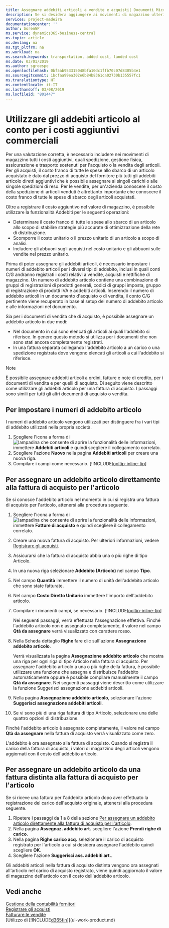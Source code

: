 ```yaml
---
title: Assegnare addebiti articoli a vendite e acquisti| Documenti Microsoft
description: Se si desidera aggiungere ai movimenti di magazzino ulteriori costi, quali spedizione, gestione fisica, assicurazione e trasporto sostenuti per l'acquisto o la vendita degli articoli, è possibile utilizzare la funzionalità Addebiti articoli.
services: project-madeira
documentationcenter: ''
author: SorenGP
ms.service: dynamics365-business-central
ms.topic: article
ms.devlang: na
ms.tgt_pltfrm: na
ms.workload: na
ms.search.keywords: transportation, added cost, landed cost
ms.date: 03/01/2019
ms.author: sgroespe
ms.openlocfilehash: 0bf5ab953315048bfa10dc1ffb70c07d8305b4e1
ms.sourcegitcommit: 1bcfaa99ea302e6b84b8361ca02730b135557fc1
ms.translationtype: HT
ms.contentlocale: it-IT
ms.lasthandoff: 03/08/2019
ms.locfileid: "801447"
---
```

# <a name="use-item-charges-to-account-for-additional-trade-costs"></a>Utilizzare gli addebiti articolo al conto per i costi aggiuntivi commerciali
Per una valutazione corretta, è necessario includere nei movimenti di magazzino tutti i costi aggiuntivi, quali spedizione, gestione fisica, assicurazione e trasporto sostenuti per l'acquisto o la vendita degli articoli. Per gli acquisti, il costo franco di tutte le spese allo sbarco di un articolo acquistato è dato dal prezzo di acquisto del fornitore più tutti gli addebiti articolo diretti aggiuntivi che è possibile assegnare ai singoli carichi o alle singole spedizioni di reso. Per le vendite, per un'azienda conoscere il costo della spedizione di articoli venduti è altrettanto importante che conoscere il costo franco di tutte le spese di sbarco degli articoli acquistati.

Oltre a registrare il costo aggiuntivo nel valore di magazzino, è possibile utilizzare la funzionalità Addebiti per le seguenti operazioni:

- Determinare il costo franco di tutte le spese allo sbarco di un articolo allo scopo di stabilire strategie più accurate di ottimizzazione della rete di distribuzione.
- Scomporre il costo unitario o il prezzo unitario di un articolo a scopo di analisi.
- Includere gli abbuoni sugli acquisti nel costo unitario e gli abbuoni sulle vendite nel prezzo unitario.

Prima di poter assegnare gli addebiti articoli, è necessario impostare i numeri di addebito articoli per i diversi tipi di addebito, inclusi in quali conti C/G andranno registrati i costi relativi a vendite, acquisti e rettifiche di magazzino. Un numero di addebito articolo contiene una combinazione di gruppi di registrazioni di prodotti generali, codici di gruppi imposta, gruppo di registrazione di prodotti IVA e addebiti articoli. Inserendo il numero di addebito articoli in un documento d'acquisto o di vendita, il conto C/G pertinente viene recuperato in base al setup del numero di addebito articolo e alle informazioni nel documento.

Sia per i documenti di vendita che di acquisto, è possibile assegnare un addebito articolo in due modi:
- Nel documento in cui sono elencati gli articoli ai quali l'addebito si riferisce. In genere questo metodo si utilizza per i documenti che non sono stati ancora completamente registrati.
- In una fattura separata collegando l'addebito articolo a un carico o una spedizione registrata dove vengono elencati gli articoli a cui l'addebito si riferisce.

> [!NOTE]  
>   È possibile assegnare addebiti articoli a ordini, fatture e note di credito, per i documenti di vendita e per quelli di acquisto. Di seguito viene descritto come utilizzare gli addebiti articolo per una fattura di acquisto. I passaggi sono simili per tutti gli altri documenti di acquisto o vendita.

## <a name="to-set-up-item-charge-numbers"></a>Per impostare i numeri di addebito articolo
I numeri di addebito articolo vengono utilizzati per distinguere fra i vari tipi di addebito utilizzati nella propria società.

1. Scegliere l'icona a forma di ![lampadina che consente di aprire la funzionalità delle informazioni](media/ui-search/search_small.png "Informazioni sull'operazione che si desidera eseguire"), immettere **Addebiti articoli** e quindi scegliere il collegamento correlato.
2. Scegliere l'azione **Nuovo** nella pagina **Addebiti articoli** per creare una nuova riga.
3. Compilare i campi come necessario. [!INCLUDE[tooltip-inline-tip](includes/tooltip-inline-tip_md.md)]

## <a name="to-assign-an-item-charge-directly-to-the-purchase-invoice-for-the-item"></a>Per assegnare un addebito articolo direttamente alla fattura di acquisto per l'articolo
Se si conosce l'addebito articolo nel momento in cui si registra una fattura di acquisto per l'articolo, attenersi alla procedura seguente.

1. Scegliere l'icona a forma di ![lampadina che consente di aprire la funzionalità delle informazioni](media/ui-search/search_small.png "Informazioni sull'operazione che si desidera eseguire"), immettere **Fatture di acquisto** e quindi scegliere il collegamento correlato.
2. Creare una nuova fattura di acquisto. Per ulteriori informazioni, vedere [Registrare gli acquisti](purchasing-how-record-purchases.md).
3. Assicurarsi che la fattura di acquisto abbia una o più righe di tipo Articolo.
4. In una nuova riga selezionare **Addebito (Articolo)** nel campo **Tipo**.
5. Nel campo **Quantità** immettere il numero di unità dell'addebito articolo che sono state fatturate.
6. Nel campo **Costo Diretto Unitario** immettere l'importo dell'addebito articolo.
7. Compilare i rimanenti campi, se necessario. [!INCLUDE[tooltip-inline-tip](includes/tooltip-inline-tip_md.md)]

    Nei seguenti passaggi, verrà effettuata l'assegnazione effettiva. Finché l'addebito articolo non è assegnato completamente, il valore nel campo **Qtà da assegnare** verrà visualizzato con carattere rosso.
8. Nella Scheda dettaglio **Righe** fare clic sull'azione **Assegnazione addebito articolo**.

    Verrà visualizzata la pagina **Assegnazione addebito articolo** che mostra una riga per ogni riga di tipo Articolo nella fattura di acquisto. Per assegnare l'addebito articolo a una o più righe della fattura, è possibile utilizzare una funzione che assegna e distribuisce l'addebito automaticamente oppure è possibile compilare manualmente il campo **Qtà da assegnare**. Nei seguenti passaggi viene descritto come utilizzare la funzione Suggerisci assegnazione addebiti articoli.

9. Nella pagina **Assegnazione addebito articolo**, selezionare l'azione **Suggerisci assegnazione addebiti articoli**.
10. Se vi sono più di una riga fattura di tipo Articolo, selezionare una delle quattro opzioni di distribuzione.  

Finché l'addebito articolo è assegnato completamente, il valore nel campo **Qtà da assegnare** nella fattura di acquisto verrà visualizzato come zero.

L'addebito è ora assegnato alla fattura di acquisto. Quando si registra il carico della fattura di acquisto, i valori di magazzino degli articoli vengono aggiornati con il costo dell'addebito articolo.  

## <a name="to-assign-an-item-charge-from-a-separate-invoice-to-the-purchase-invoice-for-the-item"></a>Per assegnare un addebito articolo da una fattura distinta alla fattura di acquisto per l'articolo
Se si riceve una fattura per l'addebito articolo dopo aver effettuato la registrazione del carico dell'acquisto originale, attenersi alla procedura seguente.
1. Ripetere i passaggi da 1 a 8 della sezione [Per assegnare un addebito articolo direttamente alla fattura di acquisto per l'articolo](payables-how-assign-item-charges.md#to-assign-an-item-charge-directly-to-the-purchase-invoice-for-the-item).
2. Nella pagina **Assegnaz. addebito art.** scegliere l'azione **Prendi righe di carico**.
3. Nella pagina **Righe carico acq.** selezionare il carico di acquisto registrato per l'articolo a cui si desidera assegnare l'addebito quindi scegliere **OK**.
4. Scegliere l'azione **Suggerisci ass. addebiti art.**.

Gli addebiti articoli nella fattura di acquisto distinta vengono ora assegnati all'articolo nel carico di acquisto registrato, viene quindi aggiornato il valore di magazzino dell'articolo con il costo dell'addebito articolo.

## <a name="see-also"></a>Vedi anche
[Gestione della contabilità fornitori](payables-manage-payables.md)  
[Registrare gli acquisti](purchasing-how-record-purchases.md)  
[Fatturare le vendite](sales-how-invoice-sales.md)  
[Utilizzo di [!INCLUDE[d365fin](includes/d365fin_md.md)]](ui-work-product.md)  
